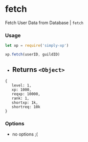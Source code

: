 # fetch

Fetch User Data from Database | `fetch`

### Usage

```js
let xp = require('simply-xp')

xp.fetch(userID, guildID)
```

- ## Returns `<Object>`

```
{
   level: 1,
   xp: 1000,
   reqxp: 10000,
   rank: 1,
   shortxp: 1k,
   shortreq: 10k
}
```

### Options

- no options ;(
